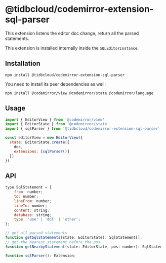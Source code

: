 # @tidbcloud/codemirror-extension-sql-parser

This extension listens the editor doc change, return all the parsed statements.

This extension is installed internally inside the `SQLEditorInstance`.

## Installation

```shell
npm install @tidbcloud/codemirror-extension-sql-parser
```

You need to install its peer dependencies as well:

```shell
npm install @codemirror/view @codemirror/state @codemirror/language
```

## Usage

```js
import { EditorView } from '@codemirror/view'
import { EditorState } from '@codemirror/state'
import { sqlParser } from '@tidbcloud/codemirror-extension-sql-parser'

const editorView = new EditorView({
  state: EditorState.create({
    doc,
    extensions: [sqlParser()]
  })
})
```

## API

```js
type SqlStatement = {
    from: number;
    to: number;
    lineFrom: number;
    lineTo: number;
    content: string;
    database: string;
    type: 'use' | 'ddl' | 'other';
};

// get all parsed statements
function getSqlStatements(state: EditorState): SqlStatement[];
// get the nearest statement before the pos
function getNearbyStatement(state: EditorState, pos: number): SqlStatement | undefined;

function sqlParser(): Extension;
```
